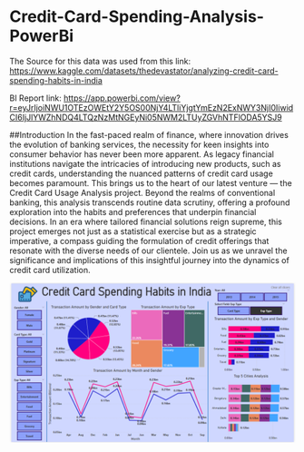 # Credit-Card-Spending-Analysis-PowerBi
The Source for this data was used from this link: https://www.kaggle.com/datasets/thedevastator/analyzing-credit-card-spending-habits-in-india

BI Report link: https://app.powerbi.com/view?r=eyJrIjoiNWU1OTEzOWEtY2Y5OS00NjY4LTliYjgtYmEzN2ExNWY3NjI0IiwidCI6IjJlYWZhNDQ4LTQzNzMtNGEyNi05NWM2LTUyZGVhNTFlODA5YSJ9

##Introduction
In the fast-paced realm of finance, where innovation drives the evolution of banking services, the necessity for keen insights into consumer behavior has never been more apparent. As legacy financial institutions navigate the intricacies of introducing new products, such as credit cards, understanding the nuanced patterns of credit card usage becomes paramount. This brings us to the heart of our latest venture — the Credit Card Usage Analysis project. Beyond the realms of conventional banking, this analysis transcends routine data scrutiny, offering a profound exploration into the habits and preferences that underpin financial decisions. In an era where tailored financial solutions reign supreme, this project emerges not just as a statistical exercise but as a strategic imperative, a compass guiding the formulation of credit offerings that resonate with the diverse needs of our clientele. Join us as we unravel the significance and implications of this insightful journey into the dynamics of credit card utilization.

![image](Dashboard.png)
